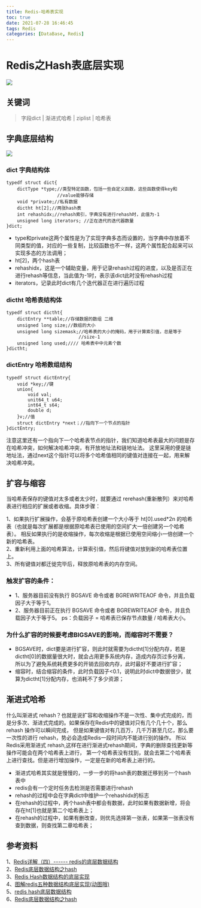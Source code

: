 ```yaml
---
title: Redis-哈希表实现
toc: true
date: 2021-07-28 16:46:45
tags: Redis
categories: [DataBase, Redis]
---
```


# Redis之Hash表底层实现

![](https://oscimg.oschina.net/oscnet/up-c8da12582edb1a4320e17096efc9b9103a2.png)  

## 关键词
> 字段dict | 渐进式哈希 | ziplist |  哈希表


## 字典底层结构
![](https://oscimg.oschina.net/oscnet/up-95f75bf34c0a82057f05be6630b16163e42.png)  
### dict 字典结构体
```text
typedf struct dict{
    dictType *type;//类型特定函数，包括一些自定义函数，这些函数使得key和
                   //value能够存储
    void *private;//私有数据
    dictht ht[2];//两张hash表 
    int rehashidx;//rehash索引，字典没有进行rehash时，此值为-1
    unsigned long iterators; //正在迭代的迭代器数量
}dict;
```
- type和private这两个属性是为了实现字典多态而设置的，当字典中存放着不同类型的值，对应的一些复制，比较函数也不一样，这两个属性配合起来可以实现多态的方法调用；
- ht[2]，两个hash表
- rehashidx，这是一个辅助变量，用于记录rehash过程的进度，以及是否正在进行rehash等信息，当此值为-1时，表示该dict此时没有rehash过程
- iterators，记录此时dict有几个迭代器正在进行遍历过程

### dictht 哈希表结构体
```text
typedf struct dictht{
    dictEntry **table;//存储数据的数组 二维
    unsigned long size;//数组的大小
    unsigned long sizemask;//哈希表的大小的掩码，用于计算索引值，总是等于 
                           //size-1
    unsigned long used;//// 哈希表中中元素个数
}dictht;
```
### dictEntry 哈希数组结构
```text
typedf struct dictEntry{
    void *key;//键
    union{
        void val;
        unit64_t u64;
        int64_t s64;
        double d;
    }v;//值
    struct dictEntry *next；//指向下一个节点的指针
}dictEntry;
```
注意这里还有一个指向下一个哈希表节点的指针，我们知道哈希表最大的问题是存在哈希冲突，如何解决哈希冲突，有开放地址法和链地址法。
这里采用的便是链地址法，通过next这个指针可以将多个哈希值相同的键值对连接在一起，用来解决哈希冲突。  

## 扩容与缩容

当哈希表保存的键值对太多或者太少时，就要通过 rerehash(重新散列）来对哈希表进行相应的扩展或者收缩。具体步骤：

1、如果执行扩展操作，会基于原哈希表创建一个大小等于 ht[0].used*2n 的哈希表（也就是每次扩展都是根据原哈希表已使用的空间扩大一倍创建另一个哈希表）。
相反如果执行的是收缩操作，每次收缩是根据已使用空间缩小一倍创建一个新的哈希表。  
2、重新利用上面的哈希算法，计算索引值，然后将键值对放到新的哈希表位置上。  
3、所有键值对都迁徙完毕后，释放原哈希表的内存空间。  

### 触发扩容的条件：
- 1、服务器目前没有执行 BGSAVE 命令或者 BGREWRITEAOF 命令，并且负载因子大于等于1。
- 2、服务器目前正在执行 BGSAVE 命令或者 BGREWRITEAOF 命令，并且负载因子大于等于5。
ps：负载因子 = 哈希表已保存节点数量 / 哈希表大小。

### 为什么扩容的时候要考虑BIGSAVE的影响，而缩容时不需要？

- BGSAVE时，dict要是进行扩容，则此时就需要为dictht[1]分配内存，若是dictht[0]的数据量很大时，就会占用更多系统内存，造成内存页过多分离，
所以为了避免系统耗费更多的开销去回收内存，此时最好不要进行扩容；
- 缩容时，结合缩容的条件，此时负载因子<0.1，说明此时dict中数据很少，就算为dictht[1]分配内存，也消耗不了多少资源；

## 渐进式哈希
什么叫渐进式 rehash？也就是说扩容和收缩操作不是一次性、集中式完成的，而是分多次、渐进式完成的。如果保存在Redis中的键值对只有几个几十个，那么 rehash 操作可以瞬间完成，
但是如果键值对有几百万，几千万甚至几亿，那么要一次性的进行 rehash，势必会造成Redis一段时间内不能进行别的操作。
所以Redis采用渐进式 rehash,这样在进行渐进式rehash期间，字典的删除查找更新等操作可能会在两个哈希表上进行，
第一个哈希表没有找到，就会去第二个哈希表上进行查找。但是进行增加操作，一定是在新的哈希表上进行的。

- 渐进式哈希其实就是慢慢的，一步一步的将hash表的数据迁移到另一个hash表中
- redis会有一个定时任务去检测是否需要进行rehash
- rehash的过程中会在字典dict中维护一个rehashidx的标志
- 在rehash的过程中，两个hash表中都会有数据，此时如果有数据新增，将会存在ht[1]也就是第二个哈希表上；
- 在rehash的过程中，如果有删改查，则优先选择第一张表，如果第一张表没有查到数据，则查找第二章哈希表；



## 参考资料
1、[Redis详解（四）------ redis的底层数据结构](https://www.cnblogs.com/ysocean/p/9080942.html)  
2、[Redis底层数据结构之hash](https://www.cnblogs.com/reecelin/p/13362104.html)  
3、[Redis Hash数据结构的底层实现](https://blog.csdn.net/mccand1234/article/details/93411326)    
4、[图解redis五种数据结构底层实现(动图哦)](https://baijiahao.baidu.com/s?id=1651767862408344160&wfr=spider&for=pc)  
5、[redis hash底层数据结构](https://www.jianshu.com/p/c63d8448a7b0)   
6、[Redis底层数据结构之hash](https://www.cnblogs.com/reecelin/p/13362104.html)  